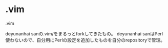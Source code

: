 .vim
====
.vim

deyunanhai sanの.vim/をまるっとforkしてきたもの。
deyunanhai sanはPerl使わないので、自分用にPerlの設定を追加したものを自分のrepositoryで管理。

